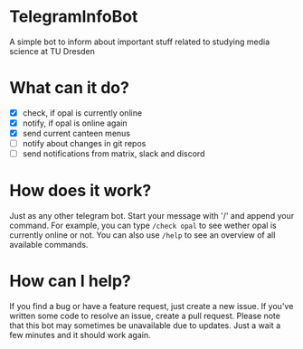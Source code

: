 # TelegramInfoBot
A simple bot to inform about important stuff related to studying media science at TU Dresden

# What can it do?
* [x] check, if opal is currently online
* [x] notify, if opal is online again
* [x] send current canteen menus
* [ ] notify about changes in git repos
* [ ] send notifications from matrix, slack and discord

# How does it work?
Just as any other telegram bot. Start your message with '/' and append your command. For example, you can type <code>/check opal</code> to see wether opal is currently online or not. You can also use <code>/help</code> to see an overview of all available commands.

# How can I help?
If you find a bug or have a feature request, just create a new issue. If you've written some code to resolve an issue, create a pull request. Please note that this bot may sometimes be unavailable due to updates. Just a wait a few minutes and it should work again.
